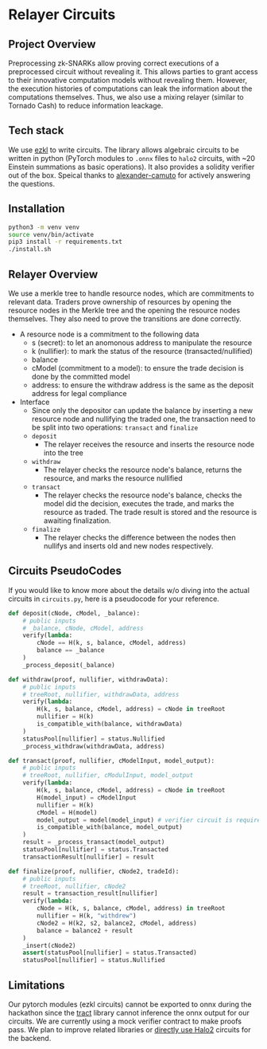 # Relayer Circuits

## Project Overview
Preprocessing zk-SNARKs allow proving correct executions of a preprocessed circuit without revealing it. This allows parties to grant access to their innovative computation models without revealing them. However, the execution histories of computations can leak the information about the computations themselves. Thus, we also use a mixing relayer (similar to Tornado Cash) to reduce information leackage. 

## Tech stack
We use [ezkl](https://github.com/zkonduit/ezkl) to write circuits. The library allows algebraic circuits to be written in python (PyTorch modules to `.onnx` files to `halo2` circuits, with ~20 Einstein summations as basic operations). It also provides a solidity verifier out of the box. Speical thanks to [alexander-camuto](https://github.com/alexander-camuto) for actively answering the questions.

## Installation
```bash
python3 -m venv venv
source venv/bin/activate
pip3 install -r requirements.txt
./install.sh
```

## Relayer Overview
We use a merkle tree to handle resource nodes, which are commitments to relevant data. Traders prove ownership of resources by opening the resource nodes in the Merkle tree and the opening the resource nodes themselves. They also need to prove the transitions are done correctly.
- A resource node is a commitment to the following data
  - s (secret): to let an anomonous address to manipulate the resource
  - k (nullifier): to mark the status of the resource (transacted/nullified)
  - balance
  - cModel (commitment to a model): to ensure the trade decision is done by the committed model
  - address: to ensure the withdraw address is the same as the deposit address for legal compliance
- Interface
  - Since only the depositor can update the balance by inserting a new resource node and nullifying the traded one, the transaction need to be split into two operations: `transact` and `finalize`
  - `deposit`
    - The relayer receives the resource and inserts the resource node into the tree
  - `withdraw`
    - The relayer checks the resource node's balance, returns the resource, and marks the resource nullified
  - `transact`
    - The relayer checks the resource node's balance, checks the model did the decision, executes the trade, and marks the resource as traded. The trade result is stored and the resource is awaiting finalization.
  - `finalize`
    - The relayer checks the difference between the nodes then nullifys and inserts old and new nodes respectively.

## Circuits PseudoCodes
If you would like to know more about the details w/o diving into the actual circuits in `circuits.py`, here is a pseudocode for your reference.

```python
def deposit(cNode, cModel, _balance):
	# public inputs
	# _balance, cNode, cModel, address
	verify(lambda:
		cNode == H(k, s, balance, cModel, address)
		balance == _balance
	)
	_process_deposit(_balance)

def withdraw(proof, nullifier, withdrawData):
	# public inputs
	# treeRoot, nullifier, withdrawData, address
	verify(lambda:
		H(k, s, balance, cModel, address) = cNode in treeRoot
		nullifier = H(k)
		is_compatible_with(balance, withdrawData)
	)
	statusPool[nullifier] = status.Nullified
	_process_withdraw(withdrawData, address)

def transact(proof, nullifier, cModelInput, model_output):
	# public inputs
	# treeRoot, nullifier, cModulInput, model_output
	verify(lambda:
		H(k, s, balance, cModel, address) = cNode in treeRoot
		H(model_input) = cModelInput
		nullifier = H(k)
		cModel = H(model)
		model_output = model(model_input) # verifier circuit is required
		is_compatible_with(balance, model_output)
	)
	result = _process_transact(model_output)
	statusPool[nullifier] = status.Transacted
    transactionResult[nullifier] = result

def finalize(proof, nullifier, cNode2, tradeId):
	# public inputs
	# treeRoot, nullifier, cNode2
    result = transaction_result[nullifier]
	verify(lambda:
		cNode = H(k, s, balance, cModel, address) in treeRoot
		nullifier = H(k, "withdrew")
		cNode2 = H(k2, s2, balance2, cModel, address)
		balance = balance2 + result
	)
	_insert(cNode2)
	assert(statusPool[nullifier] = status.Transacted)
	statusPool[nullifier] = status.Nullified
```

## Limitations
Our pytorch modules (ezkl circuits) cannot be exported to onnx during the hackathon since the [tract](https://github.com/sonos/tract) library cannot inference the onnx output for our circuits. 
We are currently using a mock verifier contract to make proofs pass.
We plan to improve related libraries or [directly use Halo2](https://github.com/privacy-scaling-explorations/snark-verifier/tree/main/snark-verifier-sdk) circuits for the backend.